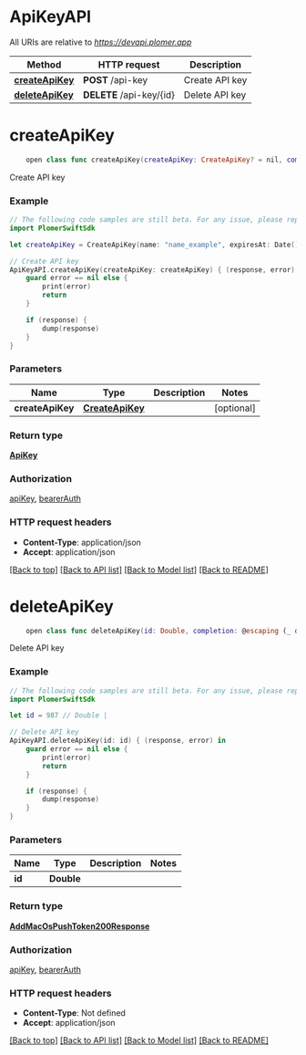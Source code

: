 # ApiKeyAPI

All URIs are relative to *https://devapi.plomer.app*

Method | HTTP request | Description
------------- | ------------- | -------------
[**createApiKey**](ApiKeyAPI.md#createapikey) | **POST** /api-key | Create API key
[**deleteApiKey**](ApiKeyAPI.md#deleteapikey) | **DELETE** /api-key/{id} | Delete API key


# **createApiKey**
```swift
    open class func createApiKey(createApiKey: CreateApiKey? = nil, completion: @escaping (_ data: ApiKey?, _ error: Error?) -> Void)
```

Create API key

### Example
```swift
// The following code samples are still beta. For any issue, please report via http://github.com/OpenAPITools/openapi-generator/issues/new
import PlomerSwiftSdk

let createApiKey = CreateApiKey(name: "name_example", expiresAt: Date()) // CreateApiKey |  (optional)

// Create API key
ApiKeyAPI.createApiKey(createApiKey: createApiKey) { (response, error) in
    guard error == nil else {
        print(error)
        return
    }

    if (response) {
        dump(response)
    }
}
```

### Parameters

Name | Type | Description  | Notes
------------- | ------------- | ------------- | -------------
 **createApiKey** | [**CreateApiKey**](CreateApiKey.md) |  | [optional] 

### Return type

[**ApiKey**](ApiKey.md)

### Authorization

[apiKey](../README.md#apiKey), [bearerAuth](../README.md#bearerAuth)

### HTTP request headers

 - **Content-Type**: application/json
 - **Accept**: application/json

[[Back to top]](#) [[Back to API list]](../README.md#documentation-for-api-endpoints) [[Back to Model list]](../README.md#documentation-for-models) [[Back to README]](../README.md)

# **deleteApiKey**
```swift
    open class func deleteApiKey(id: Double, completion: @escaping (_ data: AddMacOsPushToken200Response?, _ error: Error?) -> Void)
```

Delete API key

### Example
```swift
// The following code samples are still beta. For any issue, please report via http://github.com/OpenAPITools/openapi-generator/issues/new
import PlomerSwiftSdk

let id = 987 // Double | 

// Delete API key
ApiKeyAPI.deleteApiKey(id: id) { (response, error) in
    guard error == nil else {
        print(error)
        return
    }

    if (response) {
        dump(response)
    }
}
```

### Parameters

Name | Type | Description  | Notes
------------- | ------------- | ------------- | -------------
 **id** | **Double** |  | 

### Return type

[**AddMacOsPushToken200Response**](AddMacOsPushToken200Response.md)

### Authorization

[apiKey](../README.md#apiKey), [bearerAuth](../README.md#bearerAuth)

### HTTP request headers

 - **Content-Type**: Not defined
 - **Accept**: application/json

[[Back to top]](#) [[Back to API list]](../README.md#documentation-for-api-endpoints) [[Back to Model list]](../README.md#documentation-for-models) [[Back to README]](../README.md)

